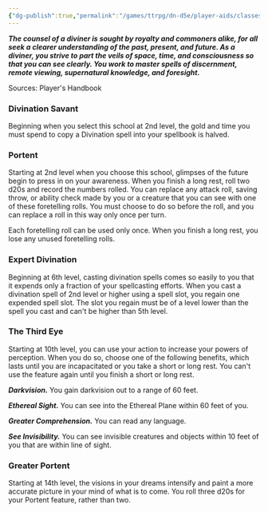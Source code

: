 ```yaml
---
{"dg-publish":true,"permalink":"/games/ttrpg/dn-d5e/player-aids/classes/class-specialisations/wizard-school-of-divination/","tags":["TTRPG/DND/5e"],"noteIcon":""}
---
```



**_The counsel of a diviner is sought by royalty and commoners alike, for all seek a clearer understanding of the past, present, and future. As a diviner, you strive to part the veils of space, time, and consciousness so that you can see clearly. You work to master spells of discernment, remote viewing, supernatural knowledge, and foresight._**

Sources: Player's Handbook

### Divination Savant

Beginning when you select this school at 2nd level, the gold and time you must spend to copy a Divination spell into your spellbook is halved.

### Portent

Starting at 2nd level when you choose this school, glimpses of the future begin to press in on your awareness. When you finish a long rest, roll two d20s and record the numbers rolled. You can replace any attack roll, saving throw, or ability check made by you or a creature that you can see with one of these foretelling rolls. You must choose to do so before the roll, and you can replace a roll in this way only once per turn.

Each foretelling roll can be used only once. When you finish a long rest, you lose any unused foretelling rolls.

### Expert Divination

Beginning at 6th level, casting divination spells comes so easily to you that it expends only a fraction of your spellcasting efforts. When you cast a divination spell of 2nd level or higher using a spell slot, you regain one expended spell slot. The slot you regain must be of a level lower than the spell you cast and can't be higher than 5th level.

### The Third Eye

Starting at 10th level, you can use your action to increase your powers of perception. When you do so, choose one of the following benefits, which lasts until you are incapacitated or you take a short or long rest. You can't use the feature again until you finish a short or long rest.

**_Darkvision._** You gain darkvision out to a range of 60 feet.

**_Ethereal Sight._** You can see into the Ethereal Plane within 60 feet of you.

**_Greater Comprehension._** You can read any language.

**_See Invisibility._** You can see invisible creatures and objects within 10 feet of you that are within line of sight.

### Greater Portent

Starting at 14th level, the visions in your dreams intensify and paint a more accurate picture in your mind of what is to come. You roll three d20s for your Portent feature, rather than two.

